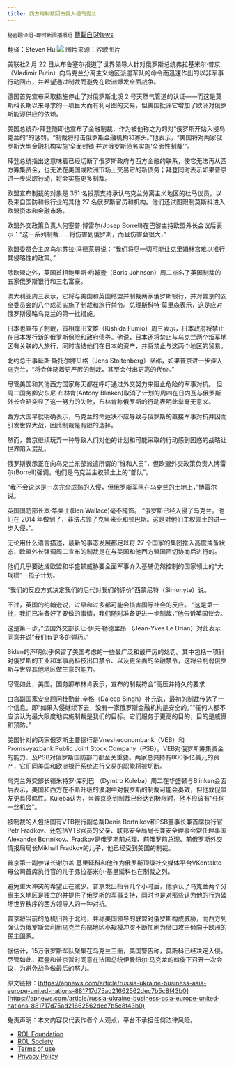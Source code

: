 ```yaml
---
title: 西方用制裁回击俄入侵乌克兰
---
```

`秘密翻译组-即时新闻播报组` [轉載自GNews](https://gnews.org/zh-hans/2052541/)

翻译：Steven Hu
![](https://assets.gnews.org/wp-content/uploads/2022/02/1-348.jpg)
图片来源：谷歌图片

美联社2 月 22 日从布鲁塞尔报道了世界领导人针对俄罗斯总统弗拉基米尔·普京（Vladimir Putin）向乌克兰分离主义地区派遣军队的命令而迅速作出的以非军事行动回击，并希望通过制裁而避免在欧洲爆发全面战争。

德国首先宣布采取措施停止了对俄罗斯北溪 2 号天然气管道的认证——而这是莫斯科长期以来寻求的一项巨大而有利可图的交易，但美国批评它增加了欧洲对俄罗斯能源供应的依赖。

美国总统乔·拜登随即也宣布了金融制裁，作为被他称之为的对“俄罗斯开始入侵乌克兰的”的惩罚。“制裁将打击俄罗斯金融机构和寡头。”他表示，“美国将对两家俄罗斯大型金融机构实施‘全面封锁’并对俄罗斯债务实施‘全面性制裁’”。

拜登总统指出这意味着已经切断了俄罗斯政府与西方金融的联系，使它无法再从西方筹集资金，也无法在美国或欧洲市场上交易它的新债务；拜登同时表示如果普京进一步采取行动，将会实施更多制裁。

欧盟宣布制裁的对象是 351 名投票支持承认乌克兰分离主义地区的杜马议员，以及来自国防和银行业的其他 27 名俄罗斯官员和机构。他们还试图限制莫斯科进入欧盟资本和金融市场。

欧盟外交政策负责人何塞普·博雷尔(Josep Borrell)在巴黎主持欧盟外长会议后表示：“这一系列制裁……将伤害到俄罗斯，而且伤害会很大，”

欧盟委员会主席乌尔苏拉·冯德莱恩说：“我们将尽一切可能让克里姆林宫难以推行其侵略性的政策。”

除欧盟之外，英国首相鲍里斯·约翰逊（Boris Johnson）周二点名了英国制裁的五家俄罗斯银行和三名富豪。

澳大利亚周三表示，它将与美国和英国结盟并制裁两家俄罗斯银行，并对普京的安全委员会的八个成员实施了制裁和旅行禁令。总理斯科特·莫里森表示，这是应对俄罗斯侵略乌克兰的第一批措施。

日本也宣布了制裁，首相岸田文雄（Kishida Fumio）周三表示，日本政府将禁止在日本发行新的俄罗斯保险和政府债券。他说，日本还将禁止与乌克兰两个叛军地区有关联的人旅行，同时冻结他们在日本的资产，并将禁止与这两个地区的贸易。

北约总干事延斯·斯托尔滕贝格（Jens Stoltenberg）坚称，如果普京进一步深入乌克兰，“将会伴随着更严厉的制裁，甚至会付出更高的代价。”

尽管美国和其他西方国家每天都在呼吁通过外交努力来阻止危险的军事对抗。 但周二国务卿安东尼·布林肯(Antony Blinken)取消了计划的周四在日内瓦与俄罗斯外长会晤突显了这一努力的失败，布林肯称俄罗斯的行动表明此举毫无意义。

西方大国早就明确表示，乌克兰的命运决不应导致与俄罗斯的直接军事对抗并因而引发世界大战，因此制裁是有限的选择。

然而，普京继续玩弄一种导致人们对他的计划和可能采取的行动感到困惑的战略让世界陷入混乱。

俄罗斯表示正在向乌克兰东部派遣所谓的“维和人员”，但欧盟外交政策负责人博雷尔(Borrell)强调，他们是乌克兰主权领土上的“部队”。

“我不会说这是一次完全成熟的入侵，但俄罗斯军队在乌克兰的土地上，”博雷尔说。

英国国防部长本·华莱士(Ben Wallace)毫不掩饰。 “俄罗斯已经入侵了乌克兰。他们在 2014 年做到了，非法占领了克里米亚和顿巴斯。这是对他们主权领土的进一步入侵，”。

无论用什么语言描述，最新的事态发展都足以将 27 个国家的集团推入高度戒备状态，欧盟外长强调周二宣布的制裁是在与美国和他西方盟国密切协商后进行的。

他们几乎要达成欧盟和华盛顿威胁要全面军事介入基辅仍然控制的国家领土的“大规模”一揽子计划。

“我们的反应方式决定我们的后代对我们的评价”西蒙尼特（Simonyte）说。

不过，英国的约翰逊说，过早和过多都可能会损害国际社会的反应。 “这是第一批，我们已准备好了要做的事情，我们随时准备更进一步制裁，”他告诉英国议会。

这是第一步，”法国外交部长让·伊夫·勒德里昂 （Jean-Yves Le Drian）对此表示同意并说“我们有更多的弹药。”

Biden的声明似乎保留了美国考虑的一些最广泛和最严厉的处罚。其中包括一项针对俄罗斯的工业和军事高科技出口禁令、以及更全面的金融禁令，这将会削弱俄罗斯与世界其他地区做生意的能力。

尽管如此，美国。国务卿布林肯表示，宣布的制裁符合“高压并持久的要求

白宫副国家安全顾问杜勤普.辛格（Daleep Singh）补充说，最初的制裁传达了一个信息，即“如果入侵继续下去，没有一家俄罗斯金融机构是安全的。”“任何人都不应该认为最大限度地实施制裁是我们的目标。它们服务于更高的目的，目的是威慑和预防。”

美国针对的两家俄罗斯主要银行是Vnesheconombank（VEB）和Promsvyazbank Public Joint Stock Company（PSB）。VEB对俄罗斯筹集资金的能力、及PSB对俄罗斯国防部门都至关重要。两家总共持有800多亿美元的资产，它们同美国和欧洲银行系统进行交易的职能将被切断。

乌克兰外交部长德米特罗·库列巴 （Dymtro Kuleba）周二在华盛顿与Blinken会面后表示，美国和西方在不断升级的浪潮中对俄罗斯的制裁可能会奏效，但他敦促盟友更具侵略性。Kuleba认为，当普京感到制裁已经达到极限时，他不应该有“任何一丝机会”。

被制裁的人包括国有VTB银行副总裁Denis Bortnikov和PSB董事长兼首席执行官Petr Fradkov、还包括VTB官员的父亲、联邦安全局局长兼安全理事会常任理事国Alexander Bortnikov。Fradkov是俄罗斯前总理、前俄罗前总理、前俄罗斯外交情报局局长Mikhail Fradkov的儿子，他已经受到美国的制裁。

普京第一副参谋长谢尔盖·基里延科和他作为俄罗斯顶级社交媒体平台VKontakte母公司首席执行官的儿子弗拉基米尔·基里延科也在制裁之列。

避免重大冲突的希望正在减少。普京发出指令几个小时后，他承认了乌克兰两个分离主义地区是独立的并提供了俄罗斯的军事支持，同时也是对那些认为他的行为破坏世界秩序的西方领导人的一种对抗。

普京将当前的危机归咎于北约，并称美国领导的联盟对俄罗斯构成威胁，而西方列强认为俄罗斯会利用乌克兰东部地区小规模冲突不断加剧为借口攻击倾向于欧洲的民主国家。

据估计，15万俄罗斯军队聚集在乌克兰三面，美国警告称，莫斯科已经决定入侵。尽管如此，拜登和普京暂时同意在法国总统伊曼纽尔·马克龙的斡旋下召开一次会议，为避免战争做最后的努力。

原文链接：[https://apnews.com/article/russia-ukraine-business-asia-europe-united-nations-881717d75ad21662562dec7b5c8f43b0](https://apnews.com/article/russia-ukraine-business-asia-europe-united-nations-881717d75ad21662562dec7b5c8f43b0)

 

免责声明：本文内容仅代表作者个人观点，平台不承担任何法律风险。

- [ROL Foundation](https://rolfoundation.org/)
- [ROL Society](https://rolsociety.org/)
- [Terms of use](https://gnews.org/terms-of-use-3/)
- [Privacy Policy](https://gnews.org/privacy-policy/)
